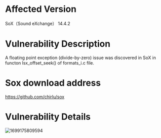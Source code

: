 # Affected Version
SoX（Sound eXchange） 14.4.2

# Vulnerability Description
A floating point exception (divide-by-zero) issue was discovered in SoX in functon lsx_offset_seek() of formats_i.c file.

# Sox download address
https://github.com/chirlu/sox


# Vulnerability Details


![1699175809594](https://github.com/dongyuma/sox-defects/assets/87286944/22490004-0769-4907-b8f8-8beaa311e1b0)
